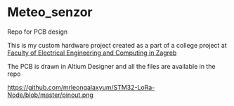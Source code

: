 # Meteo_senzor
 Repo for PCB design

This is my custom hardware project created as a part of a college project at [Faculty of Electrical Engineering and Computing in Zagreb ](https://www.fer.unizg.hr/en "FER")

The PCB is drawn in Altium Designer and all the files are available in the repo


https://github.com/mrleongalaxyum/STM32-LoRa-Node/blob/master/pinout.png
